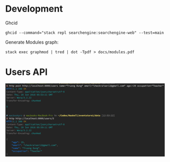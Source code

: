 # Development

Ghcid

```
ghcid --command="stack repl searchengine:searchengine-web" --test=main
```

Generate Modules graph:
```
stack exec graphmod | tred | dot -Tpdf > docs/modules.pdf
```

# Users API

![screenshot](docs/users_api.png)

